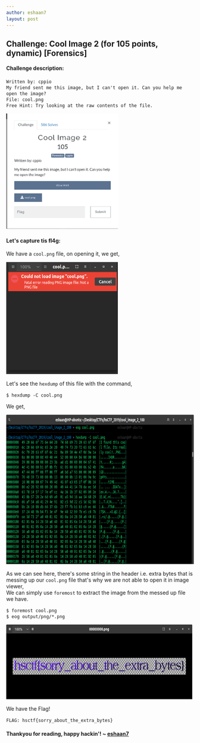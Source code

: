 ```yaml
---
author: eshaan7
layout: post
---
```



## Challenge: Cool Image 2 (for 105 points, dynamic) [Forensics]

#### Challenge description: 

	Written by: cppio
	My friend sent me this image, but I can't open it. Can you help me open the image?
	File: cool.png
	Free Hint: Try looking at the raw contents of the file.

<img src="https://raw.githubusercontent.com/abs0lut3pwn4g3/writeups/master/_posts/hsCTFImages/CoolImage2_desc.png" width="300" align="centre"/>

#### Let's capture tis fl4g: 

We have a `cool.png` file, on opening it, we get,

<img src="https://raw.githubusercontent.com/abs0lut3pwn4g3/writeups/master/_posts/hsCTFImages/CoolImage2_openFile.png" width="300" height="300"/> 

Let's see the `hexdump` of this file with the command,

	$ hexdump -C cool.png
  
We get, 

<img src="https://raw.githubusercontent.com/abs0lut3pwn4g3/writeups/master/_posts/hsCTFImages/CoolImage2_hexdump.png" width="900" height="400"/>

As we can see here, there's some string in the header i.e. extra bytes that is messing up our `cool.png` file that's why we are not able to open it in image viewer, <br>
We can simply use `foremost` to extract the image from the messed up file we have.

	$ foremost cool.png
	$ eog output/png/*.png
	
<img src="https://raw.githubusercontent.com/abs0lut3pwn4g3/writeups/master/_posts/hsCTFImages/CoolImage2_flag.png" width="500" height="200"/>

We have the Flag!

	FLAG: hsctf{sorry_about_the_extra_bytes}

#### Thankyou for reading, happy hackin'! ~ [eshaan7](https://eshaan7.cf/)
